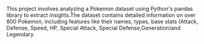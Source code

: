 This project involves analyzing a Pokemon dataset using Python's pandas library to extract insights.The dataset contains detailed information on over 800 Pokemon, including features like their names, types, base stats (Attack, Defense, Speed, HP, Special Attack, Special Defense,Generation)and Legendary.
